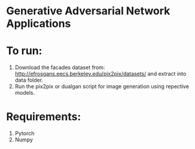 # Generative Adversarial Network Applications

# To run:
1. Download the facades dataset from: http://efrosgans.eecs.berkeley.edu/pix2pix/datasets/ and extract into data folder.
2. Run the pix2pix or dualgan script for image generation using repective models. 


# Requirements: 
1. Pytorch
2. Numpy
